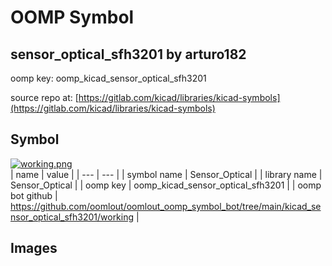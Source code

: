 # OOMP Symbol  
## sensor_optical_sfh3201  by arturo182  
  
oomp key: oomp_kicad_sensor_optical_sfh3201  
  
source repo at: [https://gitlab.com/kicad/libraries/kicad-symbols](https://gitlab.com/kicad/libraries/kicad-symbols)  
## Symbol  
  
[![working.png](working_600.png)](working.png)  
| name | value | 
| --- | --- | 
| symbol name | Sensor_Optical | 
| library name | Sensor_Optical | 
| oomp key | oomp_kicad_sensor_optical_sfh3201 | 
| oomp bot github | https://github.com/oomlout/oomlout_oomp_symbol_bot/tree/main/kicad_sensor_optical_sfh3201/working | 
## Images  
